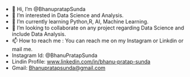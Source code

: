 - 👋 Hi, I’m @BhanupratapSunda
- 👀 I’m interested in Data Science and Analysis.
- 🌱 I’m currently learning Python,R, AI, Machine Learning.
- 💞️ I’m looking to collaborate on any project regarding Data Science and include Data Analysis.
- 📫 How to reach me : You can reach me on my Instagram or Linkdin or mail me.
- Instagram Id: @BhanuPratapSunda
- Lindin Profile: www.linkedin.com/in/bhanu-pratap-sunda
- Gmail: Bhanupratapsunda@gmail.com

<!---
BhanupratapSunda/BhanupratapSunda is a ✨ special ✨ repository because its `README.md` (this file) appears on your GitHub profile.
You can click the Preview link to take a look at your changes.
--->
